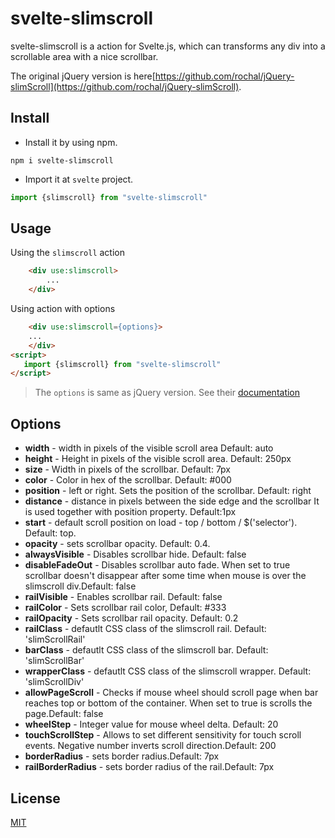 # svelte-slimscroll
svelte-slimscroll is a action for Svelte.js, which can transforms any div into a scrollable area with a nice scrollbar.

The original jQuery version is here[https://github.com/rochal/jQuery-slimScroll](https://github.com/rochal/jQuery-slimScroll).

## Install
- Install it by using npm.

```
npm i svelte-slimscroll
```

- Import it at `svelte` project.

``` js
import {slimscroll} from "svelte-slimscroll"
```

## Usage

Using the `slimscroll` action
``` html
    <div use:slimscroll>
        ...
    </div>
```

Using action with options

``` html
    <div use:slimscroll={options}>
    ...
    </div>
<script>
   import {slimscroll} from "svelte-slimscroll"
</script>
```
> The `options` is same as jQuery version. See their [documentation](http://rocha.la/jQuery-slimScroll)

Options
-------
* **width** - width in pixels of the visible scroll area Default: auto
* **height** - Height in pixels of the visible scroll area.  Default: 250px
* **size** - Width in pixels of the scrollbar. Default: 7px
* **color** - Color in hex of the scrollbar. Default: #000
* **position** - left or right. Sets the position of the scrollbar. Default: right
* **distance** - distance in pixels between the side edge and the scrollbar It is used together with position property. Default:1px
* **start** - default scroll position on load - top / bottom / $('selector'). Default: top.
* **opacity** - sets scrollbar opacity. Default: 0.4.
* **alwaysVisible** - Disables scrollbar hide. Default: false
* **disableFadeOut** - Disables scrollbar auto fade. When set to true scrollbar doesn't disappear after some time when mouse is over the slimscroll div.Default: false
* **railVisible** - Enables scrollbar rail. Default: false
* **railColor** - Sets scrollbar rail color, Default: #333
* **railOpacity** - Sets scrollbar rail opacity. Default: 0.2
* **railClass** - defautlt CSS class of the slimscroll rail. Default: 'slimScrollRail'
* **barClass** - defautlt CSS class of the slimscroll bar. Default: 'slimScrollBar'
* **wrapperClass** - defautlt CSS class of the slimscroll wrapper. Default: 'slimScrollDiv'
* **allowPageScroll** - Checks if mouse wheel should scroll page when bar reaches top or bottom of the container. When set to true is scrolls the page.Default: false
* **wheelStep** - Integer value for mouse wheel delta. Default: 20
* **touchScrollStep** - Allows to set different sensitivity for touch scroll events. Negative number inverts scroll direction.Default: 200
* **borderRadius** - sets border radius.Default: 7px
* **railBorderRadius** - sets border radius of the rail.Default: 7px

## License
[MIT](http://opensource.org/licenses/MIT)
